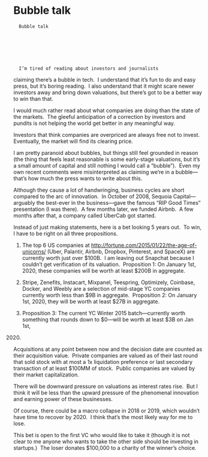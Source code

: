 # Bubble talk


    
  
    

    
      Bubble talk

      
    
  

  
    
      I’m tired of reading about investors and journalists
claiming there’s a bubble in tech.  I
understand that it’s fun to do and easy press, but it’s boring reading.  I also understand that it might scare newer
investors away and bring down valuations, but there’s got to be a better way to
win than that. 

I would much rather read about what companies are doing than
the state of the markets.  The gleeful
anticipation of a correction by investors and pundits is not helping the world
get better in any meaningful way.

Investors that think companies are overpriced are always
free not to invest.  Eventually, the
market will find its clearing price.

I am pretty paranoid about bubbles, but things still feel grounded
in reason (the thing that feels least reasonable is some early-stage
valuations, but it’s a small amount of capital and still nothing I would call a
“bubble”).  Even my own recent comments
were misinterpreted as claiming we’re in a bubble—that’s how much the press
wants to write about this.

Although they cause a lot of handwringing, business cycles
are short compared to the arc of innovation. 
In October of 2008, Sequoia Capital—arguably the best-ever in the
business—gave the famous “RIP Good Times” presentation (I was there).  A few months later, we funded Airbnb.  A few months after that, a company called
UberCab got started.

Instead of just making statements, here is a bet looking 5
years out.  To win, I have to be right on
all three propositions.

1) The top 6 US companies at http://fortune.com/2015/01/22/the-age-of-unicorns/
(Uber, Palantir, Airbnb, Dropbox, Pinterest, and SpaceX) are currently worth
just over $100B.  I am leaving out
Snapchat because I couldn’t get verification of its valuation.  Proposition 1: On January 1st,
2020, these companies will be worth at least $200B in aggregate. 

2) Stripe, Zenefits, Instacart, Mixpanel, Teespring,
Optimizely, Coinbase, Docker, and Weebly are a selection of mid-stage YC
companies currently worth less than $9B in aggregate.  Proposition 2: On January 1st,
2020, they will be worth at least $27B in aggregate.

3) Proposition 3: The current YC Winter 2015 batch—currently
worth something that rounds down to $0—will be worth at least $3B on Jan 1st,
2020.

Acquisitions at any point between now and the decision date
are counted as their acquisition value. 
Private companies are valued as of their last round that sold stock with
at most a 1x liquidation preference or last secondary transaction of at least
$100MM of stock.  Public companies are
valued by their market capitalization.

There will be downward pressure on valuations as interest
rates rise.  But I think it will be less
than the upward pressure of the phenomenal innovation and earning power of
these businesses.

Of course, there could be a macro collapse in 2018 or 2019,
which wouldn’t have time to recover by 2020. 
I think that’s the most likely way for me to lose.

This bet is open to the first VC who would like to take it
(though it is not clear to me anyone who wants to take the other side should be
investing in startups.)  The loser
donates $100,000 to a charity of the winner’s choice.
    
  


  
